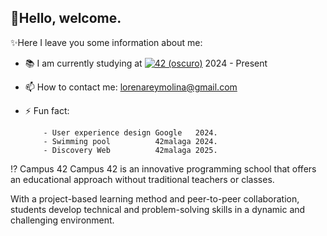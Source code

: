 ## 👋Hello, welcome.

✨Here I leave you some information about me:

- 📚 I am currently studying at 
        <a href="https://profile.intra.42.fr/users/lrey-mol" target="_blank"><img alt="42 (oscuro)" src="https://img.shields.io/badge/Málaga-black?style=flat&logo=42&logoColor=white" /></a> 2024 - Present

- 📫 How to contact me: 
        lorenareymolina@gmail.com

- ⚡ Fun fact:

          - User experience design Google   2024.
          - Swimming pool          42malaga 2024.
          - Discovery Web          42malaga 2025.

⁉️ Campus 42
Campus 42 is an innovative programming school that offers an educational approach without traditional teachers or classes.

With a project-based learning method and peer-to-peer collaboration, students develop technical and problem-solving skills in a dynamic and challenging environment.

